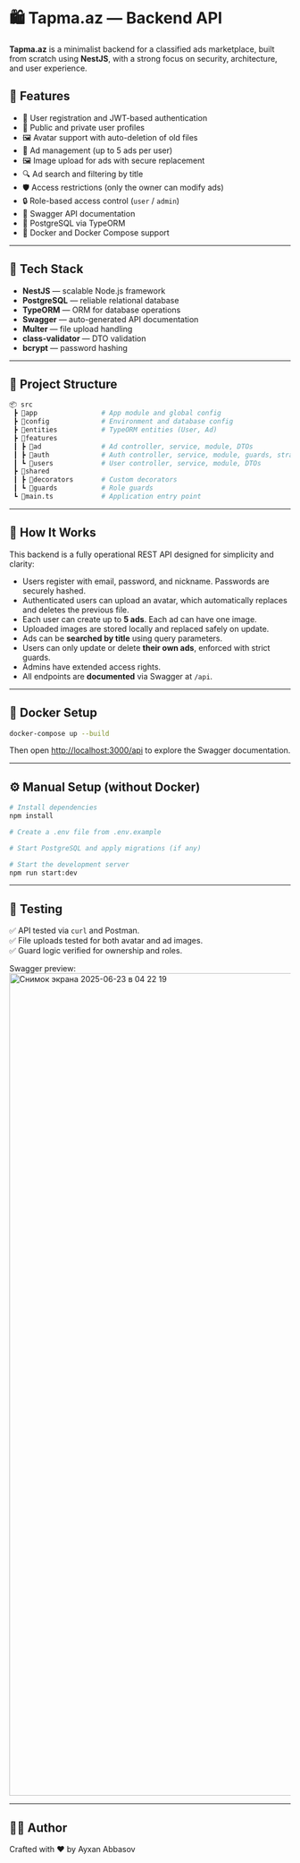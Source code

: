 # 🛍️ Tapma.az — Backend API

**Tapma.az** is a minimalist backend for a classified ads marketplace, built from scratch using **NestJS**, with a strong focus on security, architecture, and user experience.

## 🚀 Features

- 📌 User registration and JWT-based authentication
- 👤 Public and private user profiles
- 🖼️ Avatar support with auto-deletion of old files
- 📢 Ad management (up to 5 ads per user)
- 🖼️ Image upload for ads with secure replacement
- 🔍 Ad search and filtering by title
- 🛡️ Access restrictions (only the owner can modify ads)
- 🔒 Role-based access control (`user` / `admin`)
- 📎 Swagger API documentation
- 🐘 PostgreSQL via TypeORM
- 🐳 Docker and Docker Compose support

---

## 🧱 Tech Stack

- **NestJS** — scalable Node.js framework
- **PostgreSQL** — reliable relational database
- **TypeORM** — ORM for database operations
- **Swagger** — auto-generated API documentation
- **Multer** — file upload handling
- **class-validator** — DTO validation
- **bcrypt** — password hashing

---

## 📂 Project Structure

```bash
📦 src
 ┣ 📂app                # App module and global config
 ┣ 📂config             # Environment and database config
 ┣ 📂entities           # TypeORM entities (User, Ad)
 ┣ 📂features
 ┃ ┣ 📂ad               # Ad controller, service, module, DTOs
 ┃ ┣ 📂auth             # Auth controller, service, module, guards, strategies
 ┃ ┗ 📂users            # User controller, service, module, DTOs
 ┣ 📂shared
 ┃ ┣ 📂decorators       # Custom decorators
 ┃ ┗ 📂guards           # Role guards
 ┗ 📜main.ts            # Application entry point
```

---

## 📖 How It Works

This backend is a fully operational REST API designed for simplicity and clarity:

- Users register with email, password, and nickname. Passwords are securely hashed.
- Authenticated users can upload an avatar, which automatically replaces and deletes the previous file.
- Each user can create up to **5 ads**. Each ad can have one image.
- Uploaded images are stored locally and replaced safely on update.
- Ads can be **searched by title** using query parameters.
- Users can only update or delete **their own ads**, enforced with strict guards.
- Admins have extended access rights.
- All endpoints are **documented** via Swagger at `/api`.

---

## 🐳 Docker Setup

```bash
docker-compose up --build
```

Then open [http://localhost:3000/api](http://localhost:3000/api) to explore the Swagger documentation.

---

## ⚙️ Manual Setup (without Docker)

```bash
# Install dependencies
npm install

# Create a .env file from .env.example

# Start PostgreSQL and apply migrations (if any)

# Start the development server
npm run start:dev
```

---

## 🧪 Testing

✅ API tested via `curl` and Postman.\
✅ File uploads tested for both avatar and ad images.\
✅ Guard logic verified for ownership and roles.

Swagger preview:
<img width="1470" alt="Снимок экрана 2025-06-23 в 04 22 19" src="https://github.com/user-attachments/assets/22488d41-0af2-4b2e-b444-e3bf0af25aeb" />


---

## 👨‍💻 Author

Crafted with ❤️ by Ayxan Abbasov

